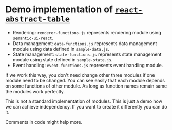 # Demo implementation of [`react-abstract-table`](https://github.com/frozenarc/react-abstract-table)


* Rendering: `renderer-functions.js` represents rendering module using `semantic-ui-react`.
* Data management: `data-functions.js` represents data management module using data defined in `sample-data.js`.
* State management: `state-functions.js` represents state management module using state defined in `sample-state.js`.
* Event handling: `event-functions.js` represents event handling module.

If we work this way, you don't need change other three modules if one module need to be changed. You can see easily that each module depends on some functions of other module. As long as function names remain same the modules work perfectly.

This is not a standard implementation of modules. This is just a demo how we can achieve independency. If you want to create it differently you can do it.

Comments in code might help more.

